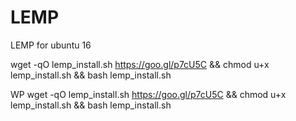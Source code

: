 # LEMP
LEMP for ubuntu 16 




wget -qO lemp_install.sh https://goo.gl/p7cU5C && chmod u+x lemp_install.sh && bash lemp_install.sh

WP
wget -qO lemp_install.sh https://goo.gl/p7cU5C && chmod u+x lemp_install.sh && bash lemp_install.sh

